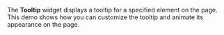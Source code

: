 The **Tooltip** widget displays a&nbsp;tooltip for a&nbsp;specified element on&nbsp;the page. This demo shows how you can customize the tooltip and animate its appearance on&nbsp;the page.
